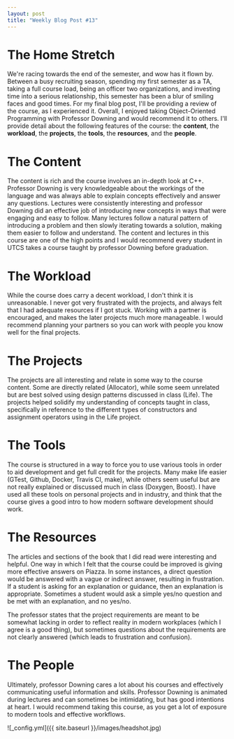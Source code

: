 ```yaml
---
layout: post
title: "Weekly Blog Post #13"
---
```


# The Home Stretch

We're racing towards the end of the semester, and wow has it flown by. Between a busy recruiting season, spending my first semester as a TA, taking a full course load, being an officer two organizations, and investing time into a serious relationship, this semester has been a blur of smiling faces and good times. For my final blog post, I'll be providing a review of the course, as I experienced it. Overall, I enjoyed taking Object-Oriented Programming with Professor Downing and would recommend it to others. I'll provide detail about the following features of the course: the **content**, the **workload**, the **projects**, the **tools**, the **resources**, and the **people**.

# The Content
The content is rich and the course involves an in-depth look at C++. Professor Downing is very knowledgeable about the workings of the language and was always able to explain concepts effectively and answer any questions. Lectures were consistently interesting and professor Downing did an effective job of introducing new concepts in ways that were engaging and easy to follow. Many lectures follow a natural pattern of introducing a problem and then slowly iterating towards a solution, making them easier to follow and understand. The content and lectures in this course are one of the high points and I would recommend every student in UTCS takes a course taught by professor Downing before graduation. 

# The Workload
While the course does carry a decent workload, I don't think it is unreasonable. I never got very frustrated with the projects, and always felt that I had adequate resources if I got stuck. Working with a partner is encouraged, and makes the later projects much more manageable. I would recommend planning your partners so you can work with people you know well for the final projects.

# The Projects
The projects are all interesting and relate in some way to the course content. Some are directly related (Allocator), while some seem unrelated but are best solved using design patterns discussed in class (Life). The projects helped solidify my understanding of concepts taught in class, specifically in reference to the different types of constructors and assignment operators using in the Life project.

# The Tools
The course is structured in a way to force you to use various tools in order to aid development and get full credit for the projects. Many make life easier (GTest, Github, Docker, Travis CI, make), while others seem useful but are not really explained or discussed much in class (Doxygen, Boost). I have used all these tools on personal projects and in industry, and think that the course gives a good intro to how modern software development should work.

# The Resources
The articles and sections of the book that I did read were interesting and helpful. One way in which I felt that the course could be improved is giving more effective answers on Piazza. In some instances, a direct question would be answered with a vague or indirect answer, resulting in frustration. If a student is asking for an explanation or guidance, then an explanation is appropriate. Sometimes a student would ask a simple yes/no question and be met with an explanation, and no yes/no.

The professor states that the project requirements are meant to be somewhat lacking in order to reflect reality in modern workplaces (which I agree is a good thing), but sometimes questions about the requirements are not clearly answered (which leads to frustration and confusion).

# The People
Ultimately, professor Downing cares a lot about his courses and effectively communicating useful information and skills. Professor Downing is animated during lectures and can sometimes be intimidating, but has good intentions at heart. I would recommend taking this course, as you get a lot of exposure to modern tools and effective workflows.

![_config.yml]({{ site.baseurl }}/images/headshot.jpg)
